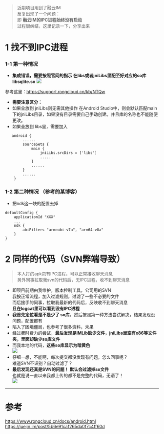 > 近期项目用到了融云IM  
反复出现了一个问题：  
即 **融云IM的IPC进程始终没有启动**  
过程很纠结，这里记录一下，分享出来

# 1 找不到IPC进程
### 1-1 第一种情况
- **集成错误，需要按照官网的指示
在libs或者jniLibs里配至好对应的so库libsqlite.so**
![](https://upload-images.jianshu.io/upload_images/3787831-7d5dcdd837488438.png?imageMogr2/auto-orient/strip%7CimageView2/2/w/600)

参考这里：https://support.rongcloud.cn/kb/NTQw
- **需要注意区分：**
- 如果全放到 jniLibs则无需其他操作
在Android Studio中，则会默认匹配main下的jniLibs目录，如果没有目录需要自己手动创建。并且库的名称也不能随便更改。
- 如果全放到 libs里，需要加入
```
   android {
        ......
        sourceSets {
            main {
                jniLibs.srcDirs = ['libs']
                ......
            }
            ......
        }
        ......
    }
```
### 1-2 第二种情况 （参考的某博客）
- 把ndk这一块的配置去掉 
```
defaultConfig {
    applicationId "XXX"
    ...
    ndk {
        abiFilters "armeabi-v7a", "arm64-v8a"
    }
}
```


# 2 同样的代码（SVN弊端导致）
>本人打的apk包有IPC进程，可以正常接收聊天消息  
>另外同事拉取我svn的代码后，无IPC进程，收不到聊天消息  
- 即项目前期由我维护，版本控制工具，公司用的SVN  
我按正常流程，加入过滤规则，过滤了一些不必要的文件  
而后接手的同事，拉取我最新的代码后，反映收不到聊天消息  
**且在logcat里可以看到没有IPC进程**
- **我首先定位看是不是少了 so库**，然后按照第一种方法尝试解决，结果发现没问题，配置都有
- 陷入了困境僵局，也参考了很多资料，未果
- 经过费时费力的尝试，**最后发现是IMLib缺少文件，jniLibs里空有x86等文件夹，里面却缺少so库文件**
- 而我本地的代码，**这些so库显示为暗黄色**  
![](https://upload-images.jianshu.io/upload_images/3787831-e555cae731a3ea11.png?imageMogr2/auto-orient/strip%7CimageView2/2/w/600)
- 仔细一想，不能啊，每次提交都没发现有问题，怎么回事呢？  
难道SVN不识别？自动过滤了？  
- **最后发现还真是SVN的问题！ 默认会过滤掉so文件**  
也就是说一直以来我都上传的都不是完整的代码，无语了！  
![](https://upload-images.jianshu.io/upload_images/3787831-d5f6188393d8a300.png?imageMogr2/auto-orient/strip%7CimageView2/2/w/500)

---
# 参考  
https://www.rongcloud.cn/docs/android.html  
https://juejin.im/post/5b6e91caf265da0f7c4ff60d

